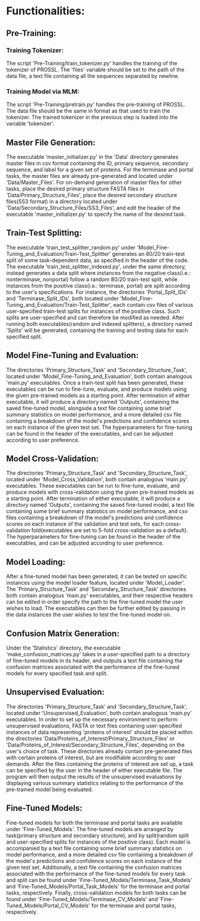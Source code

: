 # Functionalities:

## Pre-Training:
### Training Tokenizer:
The script 'Pre-Training/train_tokenizer.py' handles the training of the tokenizer of PROSSL. The 'files' variable should be set to the path of the data file, a text file containing all the sequences separated by newline.

### Training Model via MLM:
The script 'Pre-Training/pretrain.py' handles the pre-training of PROSSL. The data file should be the same in format as that used to train the tokenizer. The trained tokenizer in the previous step is loaded into the variable 'tokenizer'.

## Master File Generation:

The executable 'master_initializer.py' in the 'Data' directory generates master files in csv format containing the ID, primary sequence, secondary sequence, and label for a given set of proteins. For the terminase and portal tasks, the master files are already pre-generated and located under 'Data/Master_Files'. For on-demand generation of master files for other tasks, place the desired primary structure FASTA files in 'Data/Primary_Structure_Files', place the desired secondary structure files(SS3 format) in a directory located under 'Data/Secondary_Structure_Files/SS3_Files', and edit the header of the executable 'master_initializer.py' to specify the name of the desired task.

## Train-Test Splitting:

The executable 'train_test_splitter_random.py' under 'Model_Fine-Tuning_and_Evaluation/Train-Test_Splitter' generates an 80/20 train-test split of some task-dependent data, as specified in the header of the code. The executable 'train_test_splitter_indexed.py', under the same directory, instead generates a data split where instances from the negative class(i.e.: nonterminase, nonportal) follow a random 80/20 train-test split, while instances from the positive class(i.e.: terminase, portal) are split according to the user's specifications. For instance, the directories 'Portal_Split_IDs' and 'Terminase_Split_IDs', both located under 'Model_Fine-Tuning_and_Evaluation/Train-Test_Splitter', each contain csv files of various user-specified train-test splits for instances of the positive class. Such splits are user-specified and can therefore be modified as needed. After running both executables(random and indexed splitters), a directory named 'Splits' will be generated, containing the training and testing data for each specified split.

## Model Fine-Tuning and Evaluation:

The directories 'Primary_Structure_Task' and 'Secondary_Structure_Task', located under 'Model_Fine-Tuning_and_Evaluation', both contain analogous 'main.py' executables. Once a train-test split has been generated, these executables can be run to fine-tune, evaluate, and produce models using the given pre-trained models as a starting point. After termination of either executable, it will produce a directory named 'Outputs', containing the saved fine-tuned model, alongside a text file containing some brief summary statistics on model performance, and a more detailed csv file containing a breakdown of the model's predictions and confidence scores on each instance of the given test set. The hyperparameters for fine-tuning can be found in the header of the executables, and can be adjusted according to user preference.

## Model Cross-Validation:

The directories 'Primary_Structure_Task' and 'Secondary_Structure_Task', located under 'Model_Cross_Validation', both contain analogous 'main.py' executables. These executables can be run to fine-tune, evaluate, and produce models with cross-validation using the given pre-trained models as a starting point. After termination of either executable, it will produce a directory named 'Outputs', containing the saved fine-tuned model, a text file containing some brief summary statistics on model performance, and csv files containing a breakdown of the model's predictions and confidence scores on each instance of the validation and test sets, for each cross-validation fold(executables are set to 5-fold cross-validation as a default). The hyperparameters for fine-tuning can be found in the header of the executables, and can be adjusted according to user preference.

## Model Loading:

After a fine-tuned model has been generated, it can be tested on specific instances using the model loader feature, located under 'Model_Loader'. The 'Primary_Structure_Task' and 'Secondary_Structure_Task' directories both contain analogous 'main.py' executables, and their respective headers can be edited in order specify the path to the fine-tuned model the user wishes to load. The executables can then be further edited by passing in the data instances the user wishes to test the fine-tuned model on.

## Confusion Matrix Generation:

Under the 'Statistics' directory, the executable 'make_confusion_matrices.py' takes in a user-specified path to a directory of fine-tuned models in its header, and outputs a text file containing the confusion matrices associated with the performance of the fine-tuned models for every specified task and split.

## Unsupervised Evaluation:

The directories 'Primary_Structure_Task' and 'Secondary_Structure_Task', located under 'Unsupervised_Evaluation', both contain analogous 'main.py' executables. In order to set up the necessary environment to perform unsupervised evaluations, FASTA or text files containing user-specified instances of data representing 'proteins of interest' should be placed within the directories 'Data/Proteins_of_Interest/Primary_Structure_Files' or 'Data/Proteins_of_Interest/Secondary_Structure_Files', depending on the user's choice of task. These directories already contain pre-generated files with certain proteins of interest, but are modifiable according to user demands. After the files containing the proteins of interest are set up, a task can be specified by the user in the header of either executable file. The program will then output the results of the unsupervised evaluations by displaying various summary statistics relating to the performance of the pre-trained model being evaluated.

## Fine-Tuned Models:

Fine-tuned models for both the terminase and portal tasks are available under 'Fine-Tuned_Models'. The fine-tuned models are arranged by task(primary structure and secondary structure), and by split(random split and user-specified splits for instances of the positive class). Each model is accompanied by a text file containing some brief summary statistics on model performance, and a more detailed csv file containing a breakdown of the model's predictions and confidence scores on each instance of the given test set. Additionally, a text file containing the confusion matrices associated with the performance of the fine-tuned models for every task and split can be found under 'Fine-Tuned_Models/Terminase_Task_Models' and 'Fine-Tuned_Models/Portal_Task_Models' for the terminase and portal tasks, respectively. Finally, cross-validation models for both tasks can be found under 'Fine-Tuned_Models/Terminase_CV_Models' and 'Fine-Tuned_Models/Portal_CV_Models' for the terminase and portal tasks, respectively.